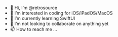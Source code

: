 - 👋 Hi, I’m @retrosource
- 👀 I’m interested in coding for iOS/iPadOS/MacOS
- 🌱 I’m currently learning SwiftUI
- 💞️ I’m not looking to collaborate on anything yet
- 📫 How to reach me ...

<!---
retrosource/retrosource is a ✨ special ✨ repository because its `README.md` (this file) appears on your GitHub profile.
You can click the Preview link to take a look at your changes.
--->
